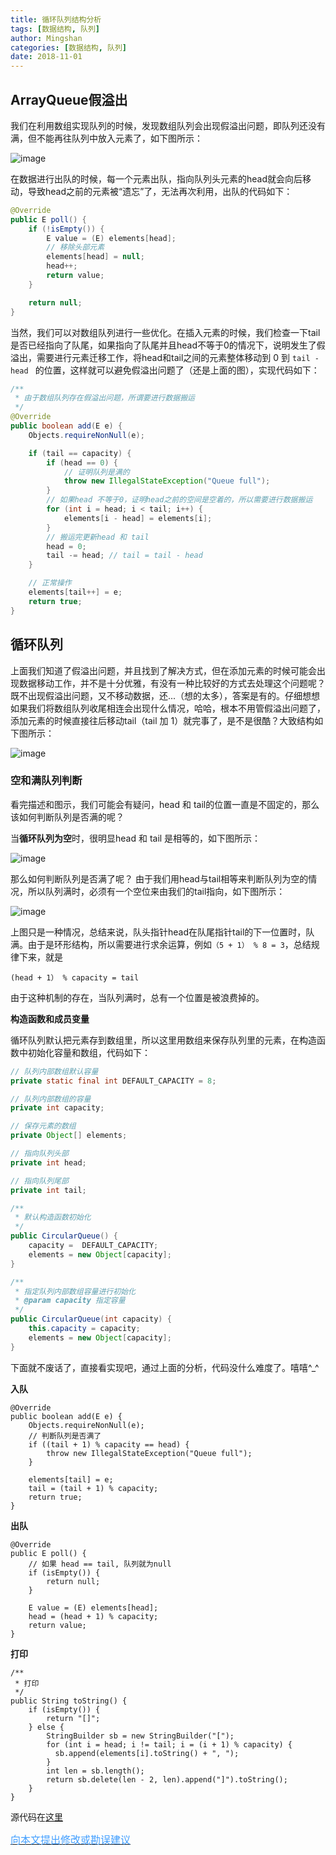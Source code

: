 ```yaml
---
title: 循环队列结构分析
tags: [数据结构, 队列]
author: Mingshan
categories: [数据结构, 队列]
date: 2018-11-01
---
```


## ArrayQueue假溢出

我们在利用数组实现队列的时候，发现数组队列会出现假溢出问题，即队列还没有满，但不能再往队列中放入元素了，如下图所示：

<!-- more -->

![image](https://github.com/ZZULI-TECH/interview/blob/master/images/ArrayQueue_false_overflow.png?raw=true)

在数据进行出队的时候，每一个元素出队，指向队列头元素的head就会向后移动，导致head之前的元素被“遗忘”了，无法再次利用，出队的代码如下：

```Java
@Override
public E poll() {
    if (!isEmpty()) {
        E value = (E) elements[head];
        // 移除头部元素
        elements[head] = null;
        head++;
        return value;
    }

    return null;
}

```

当然，我们可以对数组队列进行一些优化。在插入元素的时候，我们检查一下tail是否已经指向了队尾，如果指向了队尾并且head不等于0的情况下，说明发生了假溢出，需要进行元素迁移工作，将head和tail之间的元素整体移动到 0 到 `tail - head ` 的位置，这样就可以避免假溢出问题了（还是上面的图），实现代码如下：


```Java
/**
 * 由于数组队列存在假溢出问题，所谓要进行数据搬运
 */
@Override
public boolean add(E e) {
    Objects.requireNonNull(e);

    if (tail == capacity) {
        if (head == 0) {
            // 证明队列是满的
            throw new IllegalStateException("Queue full");
        }
        // 如果head 不等于0，证明head之前的空间是空着的，所以需要进行数据搬运
        for (int i = head; i < tail; i++) {
            elements[i - head] = elements[i];
        }
        // 搬运完更新head 和 tail
        head = 0;
        tail -= head; // tail = tail - head
    }

    // 正常操作
    elements[tail++] = e;
    return true;
}

```


## 循环队列

上面我们知道了假溢出问题，并且找到了解决方式，但在添加元素的时候可能会出现数据移动工作，并不是十分优雅，有没有一种比较好的方式去处理这个问题呢？既不出现假溢出问题，又不移动数据，还...（想的太多），答案是有的。仔细想想如果我们将数组队列收尾相连会出现什么情况，哈哈，根本不用管假溢出问题了，添加元素的时候直接往后移动tail（tail 加 1）就完事了，是不是很酷？大致结构如下图所示：

![image](https://github.com/ZZULI-TECH/interview/blob/master/images/CircularQueue.png?raw=true)


### 空和满队列判断

看完描述和图示，我们可能会有疑问，head 和 tail的位置一直是不固定的，那么该如何判断队列是否满的呢？

当**循环队列为空**时，很明显head 和 tail 是相等的，如下图所示：

![image](https://github.com/ZZULI-TECH/interview/blob/master/images/CircularQueue_empty.png?raw=true)

那么如何判断队列是否满了呢？ 由于我们用head与tail相等来判断队列为空的情况，所以队列满时，必须有一个空位来由我们的tail指向，如下图所示：

![image](https://github.com/ZZULI-TECH/interview/blob/master/images/CircularQueue_full.png?raw=true)

上图只是一种情况，总结来说，队头指针head在队尾指针tail的下一位置时，队满。由于是环形结构，所以需要进行求余运算，例如`（5 + 1） % 8 = 3`，总结规律下来，就是 

```
(head + 1） % capacity = tail
```

由于这种机制的存在，当队列满时，总有一个位置是被浪费掉的。

**构造函数和成员变量**

循环队列默认把元素存到数组里，所以这里用数组来保存队列里的元素，在构造函数中初始化容量和数组，代码如下：

```Java
// 队列内部数组默认容量
private static final int DEFAULT_CAPACITY = 8;

// 队列内部数组的容量
private int capacity;

// 保存元素的数组
private Object[] elements;

// 指向队列头部
private int head;

// 指向队列尾部
private int tail;

/**
 * 默认构造函数初始化
 */
public CircularQueue() {
    capacity =  DEFAULT_CAPACITY;
    elements = new Object[capacity];
}

/**
 * 指定队列内部数组容量进行初始化
 * @param capacity 指定容量
 */
public CircularQueue(int capacity) {
    this.capacity = capacity;
    elements = new Object[capacity];
}


```

下面就不废话了，直接看实现吧，通过上面的分析，代码没什么难度了。嘻嘻^_^

**入队**

```
@Override
public boolean add(E e) {
    Objects.requireNonNull(e);
    // 判断队列是否满了
    if ((tail + 1) % capacity == head) {
        throw new IllegalStateException("Queue full");
    }

    elements[tail] = e;
    tail = (tail + 1) % capacity;
    return true;
}
```

**出队**

```
@Override
public E poll() {
    // 如果 head == tail, 队列就为null
    if (isEmpty()) {
        return null;
    }

    E value = (E) elements[head];
    head = (head + 1) % capacity;
    return value;
}
```

**打印**


```
/**
 * 打印
 */
public String toString() {
    if (isEmpty()) {
        return "[]";
    } else {
        StringBuilder sb = new StringBuilder("[");
        for (int i = head; i != tail; i = (i + 1) % capacity) {
          sb.append(elements[i].toString() + ", ");
        }
        int len = sb.length();  
        return sb.delete(len - 2, len).append("]").toString();
    }
}
```


源代码在[这里](https://github.com/mstao/data-structures/blob/master/Queue/src/pers/mingshan/queue/CircularQueue.java)


[<font size=3 color="#409EFF">向本文提出修改或勘误建议</font>](https://github.com/mstao/mstao.github.io/blob/hexo/source/_posts/circular-queue-structure.md)
